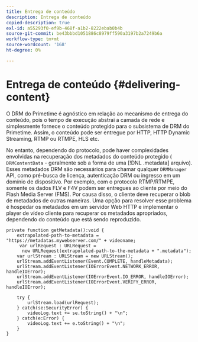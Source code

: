 ```yaml
---
title: Entrega de conteúdo
description: Entrega de conteúdo
copied-description: true
exl-id: a55293f0-ef9b-468f-a1b2-8222ebab0b4b
source-git-commit: be43bbbd1051886c8979ff590a3197b2a7249b6a
workflow-type: tm+mt
source-wordcount: '168'
ht-degree: 0%

---
```


# Entrega de conteúdo {#delivering-content}

O DRM do Primetime é agnóstico em relação ao mecanismo de entrega do conteúdo, pois o tempo de execução abstrai a camada de rede e simplesmente fornece o conteúdo protegido para o subsistema de DRM do Primetime. Assim, o conteúdo pode ser entregue por HTTP, HTTP Dynamic Streaming, RTMP ou RTMPE, HLS etc.

No entanto, dependendo do protocolo, pode haver complexidades envolvidas na recuperação dos metadados do conteúdo protegido ( `DRMContentData` - geralmente sob a forma de uma [!DNL .metadata] arquivo). Esses metadados DRM são necessários para chamar qualquer `DRMManager` API, como pré-busca de licença, autenticação DRM ou ingresso em um domínio de dispositivo. Por exemplo, com o protocolo RTMP/RTMPE, somente os dados FLV e F4V podem ser entregues ao cliente por meio do Flash Media Server (FMS). Por causa disso, o cliente deve recuperar o blob de metadados de outras maneiras. Uma opção para resolver esse problema é hospedar os metadados em um servidor Web HTTP e implementar o player de vídeo cliente para recuperar os metadados apropriados, dependendo do conteúdo que está sendo reproduzido.

```
private function getMetadata():void { 
    extrapolated-path-to-metadata = "https://metadatas.mywebserver.com/" + videoname; 
     var urlRequest : URLRequest =  
      new URLRequest(extrapolated-path-to-the-metadata + ".metadata");  
    var urlStream : URLStream = new URLStream();  
    urlStream.addEventListener(Event.COMPLETE, handleMetadata);  
    urlStream.addEventListener(IOErrorEvent.NETWORK_ERROR, handleIOError);  
    urlStream.addEventListener(IOErrorEvent.IO_ERROR, handleIOError);  
    urlStream.addEventListener(IOErrorEvent.VERIFY_ERROR, handleIOError);  
 
    try { 
        urlStream.load(urlRequest);  
    } catch(se:SecurityError) { 
        videoLog.text += se.toString() + "\n";  
    } catch(e:Error) { 
        videoLog.text += e.toString() + "\n";  
    } 
} 
```
